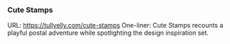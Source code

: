 ### Cute Stamps

URL: https://tullyelly.com/cute-stamps
One-liner: Cute Stamps recounts a playful postal adventure while spotlighting the design inspiration set.
